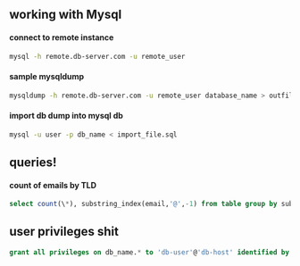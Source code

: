 ## working with Mysql

#### connect to remote instance
```sh
mysql -h remote.db-server.com -u remote_user
```

#### sample mysqldump
```sh
mysqldump -h remote.db-server.com -u remote_user database_name > outfile.sql
```

#### import db dump into mysql db
```sh
mysql -u user -p db_name < import_file.sql
```

## queries!
#### count of emails by TLD
```sql
select count(\*), substring_index(email,'@',-1) from table group by substring_index(email, '@',-1) order by count(\*) desc;
```

## user privileges shit
```sql
grant all privileges on db_name.* to 'db-user'@'db-host' identified by 'password';
```
